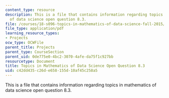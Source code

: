 ```yaml
---
content_type: resource
description: This is a file that contains information regarding topics in mathematics
  of data science open question 8.3.
file: /courses/18-s096-topics-in-mathematics-of-data-science-fall-2015/c42dd435c26de658155d10af45c258a5_MIT18_S096F15_Open8.3.pdf
file_type: application/pdf
learning_resource_types:
- Projects
ocw_type: OCWFile
parent_title: Projects
parent_type: CourseSection
parent_uid: 0de775e0-4bc2-3070-4afe-da75f1c927bb
resourcetype: Document
title: Topics in Mathematics of Data Science Open Question 8.3
uid: c42dd435-c26d-e658-155d-10af45c258a5
---
```

This is a file that contains information regarding topics in mathematics of data science open question 8.3.

